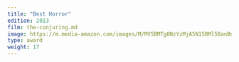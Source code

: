 ```yaml
---
title: "Best Horror"
edition: 2013
film: the-conjuring.md
image: https://m.media-amazon.com/images/M/MV5BMTg0NzYzMjA5N15BMl5BanBnXkFtZTcwNDg2MTQ3OQ@@._V1_FMjpg_UX1024_.jpg
type: award
weight: 17
---
```

